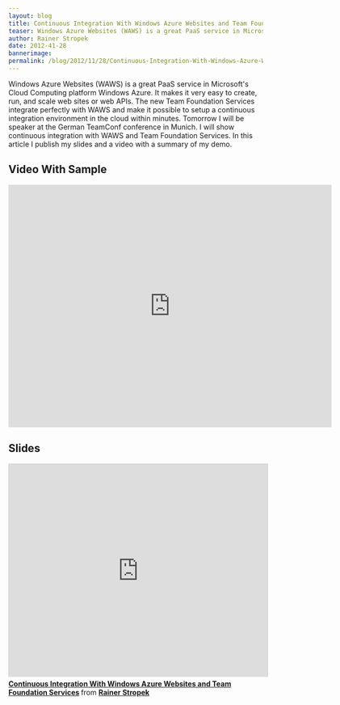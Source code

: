 ```yaml
---
layout: blog
title: Continuous Integration With Windows Azure Websites and Team Foundation Services
teaser: Windows Azure Websites (WAWS) is a great PaaS service in Microsoft's Cloud Computing platform Windows Azure. It makes it very easy to create, run, and scale web sites or web APIs. The new Team Foundation Services integrate perfectly with WAWS and make it possible to setup a continuous integration environment in the cloud within minutes.
author: Rainer Stropek
date: 2012-41-28
bannerimage: 
permalink: /blog/2012/11/28/Continuous-Integration-With-Windows-Azure-Websites-and-Team-Foundation-Services
---
```


<p xmlns="http://www.w3.org/1999/xhtml">Windows Azure Websites (WAWS) is a great PaaS service in Microsoft's Cloud Computing platform Windows Azure. It makes it very easy to create, run, and scale web sites or web APIs. The new Team Foundation Services integrate perfectly with WAWS and make it possible to setup a continuous integration environment in the cloud within minutes. Tomorrow I will be speaker at the German TeamConf conference in Munich. I will show continuous integration with WAWS and Team Foundation Services. In this article I publish my slides and a video with a summary of my demo.</p><h2 xmlns="http://www.w3.org/1999/xhtml">Video With Sample</h2><iframe width="640" height="480" src="http://www.youtube.com/embed/CiUscpaKUhI?rel=0" frameborder="0" allowfullscreen="allowfullscreen" xmlns="http://www.w3.org/1999/xhtml"></iframe><h2 xmlns="http://www.w3.org/1999/xhtml">Slides</h2><iframe src="http://www.slideshare.net/slideshow/embed_code/15395374?rel=0" width="512" height="421" frameborder="0" marginwidth="0" marginheight="0" scrolling="no" style="border:1px solid #CCC;border-width:1px 1px 0;margin-bottom:5px" allowfullscreen="allowfullscreen" webkitallowfullscreen="webkitallowfullscreen" mozallowfullscreen="mozallowfullscreen" xmlns="http://www.w3.org/1999/xhtml"></iframe><div style="margin-bottom:5px" data-mce-style="margin-bottom: 5px;" xmlns="http://www.w3.org/1999/xhtml">
  <strong>
    <a href="http://www.slideshare.net/rstropek/team-conf-continuous-integration-with-waws-and-tfs-online-15395374" title="Continuous Integration With Windows Azure Websites and Team Foundation Services" target="_blank">Continuous Integration With Windows Azure Websites and Team Foundation Services</a>
  </strong> from <strong><a href="http://www.slideshare.net/rstropek" target="_blank">Rainer Stropek</a></strong></div>